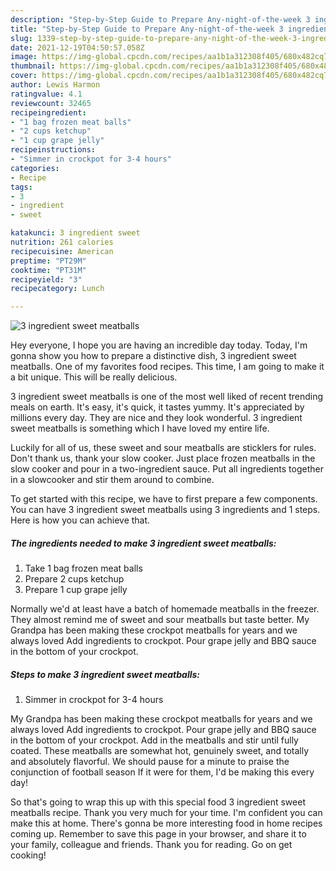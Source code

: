 ```yaml
---
description: "Step-by-Step Guide to Prepare Any-night-of-the-week 3 ingredient sweet meatballs"
title: "Step-by-Step Guide to Prepare Any-night-of-the-week 3 ingredient sweet meatballs"
slug: 1339-step-by-step-guide-to-prepare-any-night-of-the-week-3-ingredient-sweet-meatballs
date: 2021-12-19T04:50:57.058Z
image: https://img-global.cpcdn.com/recipes/aa1b1a312308f405/680x482cq70/3-ingredient-sweet-meatballs-recipe-main-photo.jpg
thumbnail: https://img-global.cpcdn.com/recipes/aa1b1a312308f405/680x482cq70/3-ingredient-sweet-meatballs-recipe-main-photo.jpg
cover: https://img-global.cpcdn.com/recipes/aa1b1a312308f405/680x482cq70/3-ingredient-sweet-meatballs-recipe-main-photo.jpg
author: Lewis Harmon
ratingvalue: 4.1
reviewcount: 32465
recipeingredient:
- "1 bag frozen meat balls"
- "2 cups ketchup"
- "1 cup grape jelly"
recipeinstructions:
- "Simmer in crockpot for 3-4 hours"
categories:
- Recipe
tags:
- 3
- ingredient
- sweet

katakunci: 3 ingredient sweet 
nutrition: 261 calories
recipecuisine: American
preptime: "PT29M"
cooktime: "PT31M"
recipeyield: "3"
recipecategory: Lunch

---
```



![3 ingredient sweet meatballs](https://img-global.cpcdn.com/recipes/aa1b1a312308f405/680x482cq70/3-ingredient-sweet-meatballs-recipe-main-photo.jpg)

Hey everyone, I hope you are having an incredible day today. Today, I'm gonna show you how to prepare a distinctive dish, 3 ingredient sweet meatballs. One of my favorites food recipes. This time, I am going to make it a bit unique. This will be really delicious.

3 ingredient sweet meatballs is one of the most well liked of recent trending meals on earth. It's easy, it's quick, it tastes yummy. It's appreciated by millions every day. They are nice and they look wonderful. 3 ingredient sweet meatballs is something which I have loved my entire life.

Luckily for all of us, these sweet and sour meatballs are sticklers for rules. Don&#39;t thank us, thank your slow cooker. Just place frozen meatballs in the slow cooker and pour in a two-ingredient sauce. Put all ingredients together in a slowcooker and stir them around to combine.


To get started with this recipe, we have to first prepare a few components. You can have 3 ingredient sweet meatballs using 3 ingredients and 1 steps. Here is how you can achieve that.

<!--inarticleads1-->

##### The ingredients needed to make 3 ingredient sweet meatballs:

1. Take 1 bag frozen meat balls
1. Prepare 2 cups ketchup
1. Prepare 1 cup grape jelly


Normally we&#39;d at least have a batch of homemade meatballs in the freezer. They almost remind me of sweet and sour meatballs but taste better. My Grandpa has been making these crockpot meatballs for years and we always loved Add ingredients to crockpot. Pour grape jelly and BBQ sauce in the bottom of your crockpot. 

<!--inarticleads2-->

##### Steps to make 3 ingredient sweet meatballs:

1. Simmer in crockpot for 3-4 hours


My Grandpa has been making these crockpot meatballs for years and we always loved Add ingredients to crockpot. Pour grape jelly and BBQ sauce in the bottom of your crockpot. Add in the meatballs and stir until fully coated. These meatballs are somewhat hot, genuinely sweet, and totally and absolutely flavorful. We should pause for a minute to praise the conjunction of football season If it were for them, I&#39;d be making this every day! 

So that's going to wrap this up with this special food 3 ingredient sweet meatballs recipe. Thank you very much for your time. I'm confident you can make this at home. There's gonna be more interesting food in home recipes coming up. Remember to save this page in your browser, and share it to your family, colleague and friends. Thank you for reading. Go on get cooking!

